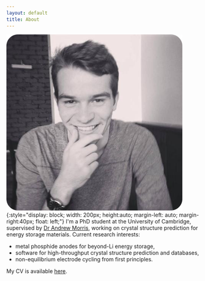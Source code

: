 ```yaml
---
layout: default 
title: About
---
```


![face](./assets/me_round.jpeg){:style="display: block; width: 200px; height:auto; margin-left: auto; margin-right:40px; float: left;"} I'm a PhD student at the University of Cambridge, supervised by [Dr Andrew Morris](http://www.andrewjmorris.org), working on crystal structure prediction for energy storage materials. Current research interests:
* metal phosphide anodes for beyond-Li energy storage,
* software for high-throughput crystal structure prediction and databases,
* non-equilibrium electrode cycling from first principles.

My CV is available [here](http://nbviewer.jupyter.org/github/ml-evs/CV/blob/master/Matthew_Evans_CV.pdf).
